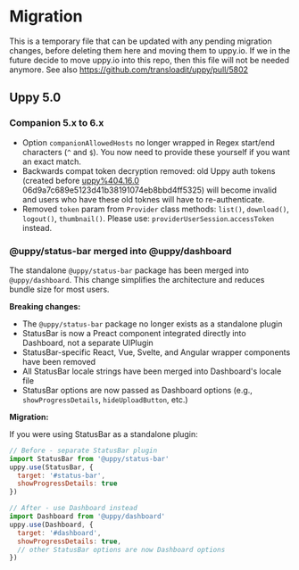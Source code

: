 # Migration

This is a temporary file that can be updated with any pending migration changes, before deleting them here and moving them to uppy.io. If we in the future decide to move uppy.io into this repo, then this file will not be needed anymore. See also https://github.com/transloadit/uppy/pull/5802

## Uppy 5.0

### Companion 5.x to 6.x

- Option `companionAllowedHosts` no longer wrapped in Regex start/end characters
  (`^` and `$`). You now need to provide these yourself if you want an exact
  match.
- Backwards compat token decryption removed: old Uppy auth tokens (created
  before
  [uppy%404.16.0](https://github.com/transloadit/uppy/releases/tag/uppy%404.16.0)
  06d9a7c689e5123d41b38191074eb8bbd4ff5325) will become invalid and users who
  have these old toknes will have to re-authenticate.
- Removed `token` param from `Provider` class methods: `list()`, `download()`,
  `logout()`, `thumbnail()`. Please use: `providerUserSession`.`accessToken`
  instead.

### @uppy/status-bar merged into @uppy/dashboard

The standalone `@uppy/status-bar` package has been merged into `@uppy/dashboard`. This change simplifies the architecture and reduces bundle size for most users.

**Breaking changes:**

- The `@uppy/status-bar` package no longer exists as a standalone plugin
- StatusBar is now a Preact component integrated directly into Dashboard, not a separate UIPlugin
- StatusBar-specific React, Vue, Svelte, and Angular wrapper components have been removed
- All StatusBar locale strings have been merged into Dashboard's locale file
- StatusBar options are now passed as Dashboard options (e.g., `showProgressDetails`, `hideUploadButton`, etc.)

**Migration:**

If you were using StatusBar as a standalone plugin:

```js
// Before - separate StatusBar plugin
import StatusBar from '@uppy/status-bar'
uppy.use(StatusBar, {
  target: '#status-bar',
  showProgressDetails: true
})

// After - use Dashboard instead
import Dashboard from '@uppy/dashboard'
uppy.use(Dashboard, {
  target: '#dashboard',
  showProgressDetails: true,
  // other StatusBar options are now Dashboard options
})
```
